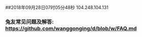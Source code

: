 ##2018年09月28日07时05分48秒 104.248.104.131
### 兔友常见问题及解答: https://github.com/wanggonging/d/blob/w/FAQ.md
